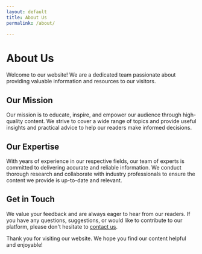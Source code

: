 ```yaml
---
layout: default
title: About Us
permalink: /about/

---
```

# About Us

Welcome to our website! We are a dedicated team passionate about providing valuable information and resources to our visitors.

## Our Mission

Our mission is to educate, inspire, and empower our audience through high-quality content. We strive to cover a wide range of topics and provide useful insights and practical advice to help our readers make informed decisions.

## Our Expertise

With years of experience in our respective fields, our team of experts is committed to delivering accurate and reliable information. We conduct thorough research and collaborate with industry professionals to ensure the content we provide is up-to-date and relevant.

## Get in Touch

We value your feedback and are always eager to hear from our readers. If you have any questions, suggestions, or would like to contribute to our platform, please don't hesitate to [contact us](/contact.html).

Thank you for visiting our website. We hope you find our content helpful and enjoyable!

